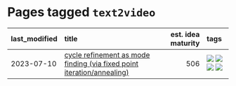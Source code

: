 # Pages tagged `text2video`

|last_modified|title|est. idea maturity|tags
|:---|:---|---:|:---|
|2023-07-10|[cycle refinement as mode finding (via fixed point iteration/annealing)](../cycle_refinement_as_modefinding.md)|506|[![](https://img.shields.io/badge/tag-experimental-b25b5)](../tags/experimental.md) [![](https://img.shields.io/badge/tag-publication-b08442)](../tags/publication.md) [![](https://img.shields.io/badge/tag-text2image-be4650)](../tags/text2image.md) [![](https://img.shields.io/badge/tag-text2video-3f3dc3)](../tags/text2video.md)|